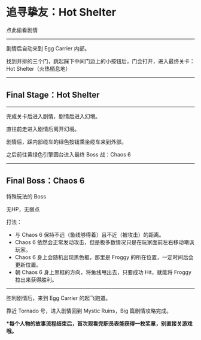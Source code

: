 # 追寻挚友：Hot Shelter

点此偷看剧情

---

剧情后自动来到 Egg Carrier 内部。

找到并排的三个门，跳起踩下中间门边上的小按钮后，门会打开，进入最终关卡：Hot Shelter（火热栖息地）

---

## Final Stage：Hot Shelter

---

完成关卡后进入剧情，剧情后进入幻境。

直往前走进入剧情后离开幻境。

剧情后，踩内部缆车的绿色按钮乘坐缆车来到外部。

之后前往黄绿色引擎圆台进入最终 Boss 战：Chaos 6

---

## Final Boss：Chaos 6

特殊玩法的 Boss

无HP，无弱点

打法：

* 与 Chaos 6 保持不远（鱼线够得着）且不近（被攻击）的距离。
* Chaos 6 依然会正常发动攻击，但是极多数情况只是在玩家面前左右移动嘲讽玩家。
* Chaos 6 身上会随机出现黑色框，那里是 Froggy 的所在位置，一定时间后会更新位置。
* 朝 Chaos 6 身上黑框的方向，将鱼线甩出去，只要成功 Hit，就能将 Froggy 拉出来获得胜利。

---

胜利剧情后，来到 Egg Carrier 的起飞跑道。

靠近 Tornado 号，进入剧情回到 Mystic Ruins，Big 篇剧情攻略完成。

**\*每个人物的故事流程结束后，首次观看完职员表能获得一枚奖章，别直接关游戏哦。**

